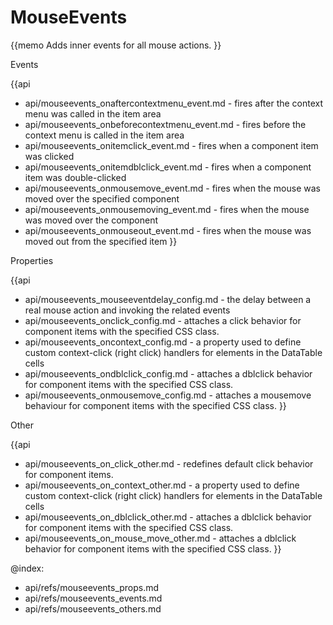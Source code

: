 MouseEvents 
=============

{{memo Adds inner events for all mouse actions. }}




<div class='h2'>Events</div>


{{api
- api/mouseevents_onaftercontextmenu_event.md - fires after the context menu was called in the item area
- api/mouseevents_onbeforecontextmenu_event.md - fires before the context menu is called in the item area
- api/mouseevents_onitemclick_event.md - fires when a component item was clicked
- api/mouseevents_onitemdblclick_event.md - fires when a component item was double-clicked
- api/mouseevents_onmousemove_event.md - fires when the mouse was moved over the specified component
- api/mouseevents_onmousemoving_event.md - fires when the mouse was moved over the component
- api/mouseevents_onmouseout_event.md - fires when the mouse was moved out from the specified item
}}


<div class='h2'>Properties</div>

{{api
- api/mouseevents_mouseeventdelay_config.md - the delay between a real mouse action and invoking the related events
- api/mouseevents_onclick_config.md - attaches a click behavior for component items with the specified CSS class.
- api/mouseevents_oncontext_config.md - a property used to define custom context-click (right click) handlers for elements in the DataTable cells<br>
- api/mouseevents_ondblclick_config.md - attaches a dblclick behavior for component items with the specified CSS class.
- api/mouseevents_onmousemove_config.md - attaches a mousemove behaviour for component items with the specified CSS class.
}}





<div class='h2'>Other</div>


{{api
- api/mouseevents_on_click_other.md - redefines default click behavior for component items.
- api/mouseevents_on_context_other.md - a property used to define custom context-click (right click) handlers for elements in the DataTable cells<br>
- api/mouseevents_on_dblclick_other.md - attaches a dblclick behavior for component items with the specified CSS class.
- api/mouseevents_on_mouse_move_other.md - attaches a dblclick behavior for component items with the specified CSS class.
}}


@index:
- api/refs/mouseevents_props.md
- api/refs/mouseevents_events.md
- api/refs/mouseevents_others.md

